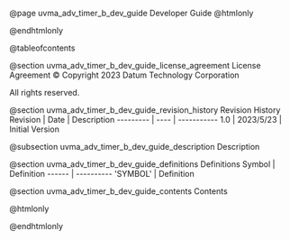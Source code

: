 @page uvma_adv_timer_b_dev_guide Developer Guide
@htmlonly
<div class="autonumbering">
@endhtmlonly


@tableofcontents


@section uvma_adv_timer_b_dev_guide_license_agreement License Agreement
© Copyright 2023 Datum Technology Corporation

All rights reserved.


@section uvma_adv_timer_b_dev_guide_revision_history Revision History
Revision  | Date | Description
--------- | ---- | -----------
1.0 | 2023/5/23 | Initial Version

@subsection uvma_adv_timer_b_dev_guide_description Description


@section uvma_adv_timer_b_dev_guide_definitions Definitions
Symbol | Definition
------ | ----------
 'SYMBOL' | Definition


@section uvma_adv_timer_b_dev_guide_contents Contents


@htmlonly
</div>
@endhtmlonly